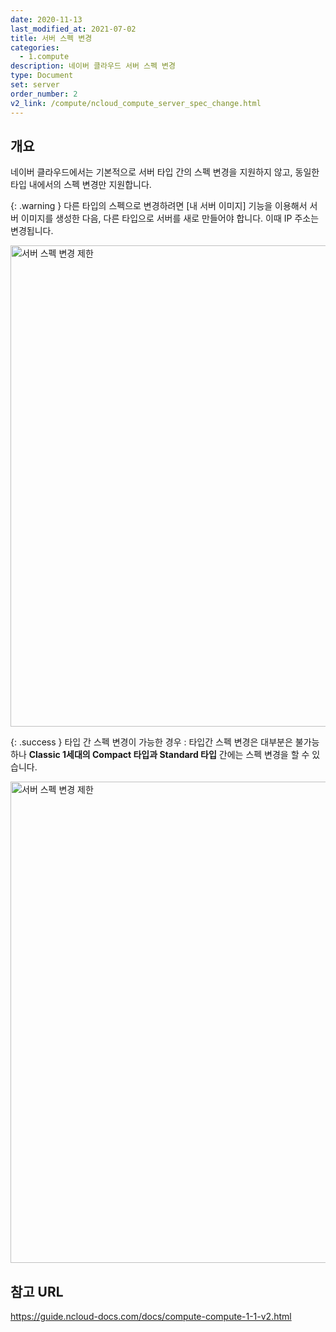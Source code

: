 ```yaml
---
date: 2020-11-13
last_modified_at: 2021-07-02
title: 서버 스펙 변경
categories:
  - 1.compute
description: 네이버 클라우드 서버 스펙 변경
type: Document
set: server
order_number: 2
v2_link: /compute/ncloud_compute_server_spec_change.html
---
```


## 개요
네이버 클라우드에서는 기본적으로 서버 타입 간의 스펙 변경을 지원하지 않고, 동일한 타입 내에서의 스펙 변경만 지원합니다.

{: .warning }
다른 타입의 스펙으로 변경하려면 [내 서버 이미지] 기능을 이용해서 서버 이미지를 생성한 다음, 다른 타입으로 서버를 새로 만들어야 합니다. 이때 IP 주소는 변경됩니다.

<img src="/images/ncp_server_spec_change_01.jpg" alt="서버 스펙 변경 제한" style="width:770px;align:center">

{: .success }
타입 간 스펙 변경이 가능한 경우 : 타입간 스펙 변경은 대부분은 불가능하나 **Classic 1세대의 Compact 타입과 Standard 타입** 간에는 스펙 변경을 할 수 있습니다.

<img src="/images/ncp_server_spec_change_02.jpg" alt="서버 스펙 변경 제한" style="width:770px;align:center">

## 참고 URL
<a href="https://guide.ncloud-docs.com/docs/compute-compute-1-1-v2" target="_blank" style="word-break:break-all;">https://guide.ncloud-docs.com/docs/compute-compute-1-1-v2.html</a>

